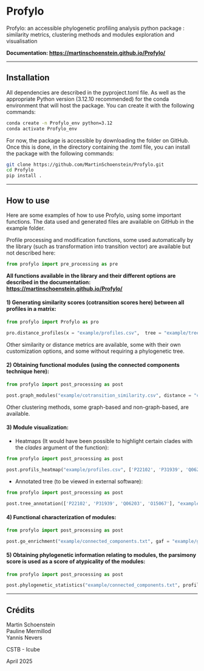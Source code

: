 # Profylo

Profylo: an accessible phylogenetic profiling analysis python package : similarity metrics, clustering methods and modules exploration and visualisation

**Documentation: https://martinschoenstein.github.io/Profylo/**

---

## Installation

All dependencies are described in the pyproject.toml file. As well as the appropriate Python version (3.12.10 recommended) for the conda environment that will host the package.
You can create it with the following commands:
```bash
conda create -n Profylo_env python=3.12
conda activate Profylo_env
```

For now, the package is accessible by downloading the folder on GitHub. Once this is done, in the directory containing the .toml file, you can install the package with the following commands:
```bash
git clone https://github.com/MartinSchoenstein/Profylo.git
cd Profylo
pip install .
```

---

## How to use

Here are some examples of how to use Profylo, using some important functions. The data used and generated files are available on GitHub in the example folder.

Profile processing and modification functions, some used automatically by the library (such as transformation into transition vector) are available but not described here:
```python
from profylo import pre_processing as pre
```

**All functions available in the library and their different options are described in the documentation: https://martinschoenstein.github.io/Profylo/**

#### 1) Generating similarity scores (cotransition scores here) between all profiles in a matrix:

```python
from profylo import Profylo as pro

pro.distance_profiles(x = "example/profiles.csv",  tree = "example/tree.nwk", method = "cotransition", consecutive = False, path = "example/cotransition_similarity.csv")
```
Other similarity or distance metrics are available, some with their own customization options, and some without requiring a phylogenetic tree.
  

#### 2) Obtaining functional modules (using the connected components technique here):

```python
from profylo import post_processing as post 

post.graph_modules("example/cotransition_similarity.csv", distance = "cotransition", threshold = 0.3, path = "example/connected_components.txt")
```
Other clustering methods, some graph-based and non-graph-based, are available.
  

#### 3) Module visualization:

- Heatmaps (It would have been possible to highlight certain clades with the *clades* argument of the function):
```python
from profylo import post_processing as post 

post.profils_heatmap("example/profiles.csv", ['P22102', 'P31939', 'Q06203', 'O15067'], tree = "example/tree.nwk", path = "example/heatmaps_cluster5.png")
```

- Annotated tree (to be viewed in external software):
```python
from profylo import post_processing as post 

post.tree_annotation(['P22102', 'P31939', 'Q06203', 'O15067'], "example/profiles.csv", path_tree = "example/tree.nwk", path = "example/annotated_tree_cluster5.nhx")
```
  

#### 4) Functional characterization of modules:

```python
from profylo import post_processing as post 

post.go_enrichment("example/connected_components.txt", gaf = "example/gaf.gaf", path = "GO_enrichment.csv")
```
  

#### 5) Obtaining phylogenetic information relating to modules, the parsimony score is used as a score of atypicality of the modules:

```python
from profylo import post_processing as post 

post.phylogenetic_statistics("example/connected_components.txt", profils = "example/profiles.csv", path_tree = "example/tree.nwk", path = "example/phylogenetic_statistics.csv")
```

---

## Crédits
Martin Schoenstein  
Pauline Mermillod  
Yannis Nevers  

CSTB - Icube 

April 2025




